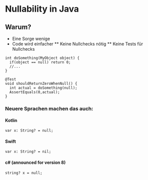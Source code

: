 # Nullability in Java

## Warum?
* Eine Sorge wenige 
* Code wird einfacher 
** Keine Nullchecks nötig 
** Keine Tests für Nullchecks 

```
int doSomething(MyObject object) { 
  if(object == null) return 0; 
  //... 
} 
```
```
@Test 
void shouldReturnZeroWhenNull() { 
  int actual = doSomething(null); 
  AssertEquals(0,actual); 
} 
```

### Neuere Sprachen machen das auch:

#### Kotlin  
`var x: String? = null;`
#### Swift 
`var x: String? = nil;`
#### c# (announced for version 8) 
`string? x = null;`
